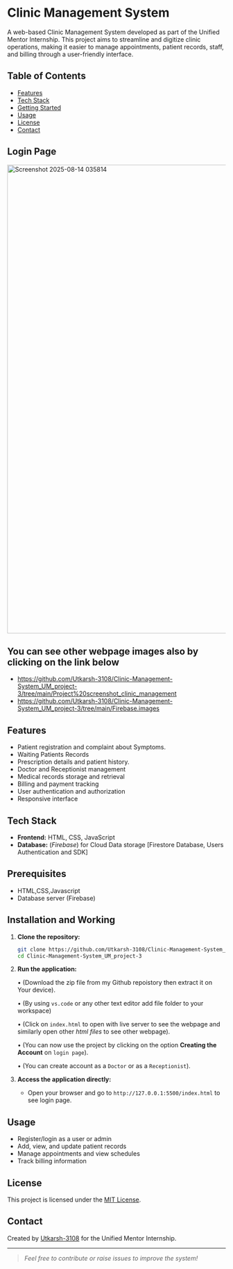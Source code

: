# Clinic Management System

A web-based Clinic Management System developed as part of the Unified Mentor Internship. This project aims to streamline and digitize clinic operations, making it easier to manage appointments, patient records, staff, and billing through a user-friendly interface.

## Table of Contents

- [Features](#features)
- [Tech Stack](#tech-stack)
- [Getting Started](#getting-started)
- [Usage](#usage)
- [License](#license)
- [Contact](#contact)
  
 ## Login Page
<img width="1919" height="1079" alt="Screenshot 2025-08-14 035814" src="https://github.com/user-attachments/assets/fbd606de-079f-4123-b106-ef70e7f4c8b2" />

## You can see other webpage images also by clicking on the link below

- https://github.com/Utkarsh-3108/Clinic-Management-System_UM_project-3/tree/main/Project%20screenshot_clinic_management
- https://github.com/Utkarsh-3108/Clinic-Management-System_UM_project-3/tree/main/Firebase.images

## Features

- Patient registration and complaint about Symptoms.
- Waiting Patients Records
- Prescription details and patient history.
- Doctor and Receptionist management
- Medical records storage and retrieval
- Billing and payment tracking
- User authentication and authorization
- Responsive interface

## Tech Stack

- **Frontend:** HTML, CSS, JavaScript
- **Database:** (*Firebase*) for Cloud Data storage [Firestore Database, Users Authentication and SDK]

## Prerequisites

- HTML,CSS,Javascript
- Database server (Firebase)

## Installation and Working

1. **Clone the repository:**
   ```bash
   git clone https://github.com/Utkarsh-3108/Clinic-Management-System_UM_project-3.git
   cd Clinic-Management-System_UM_project-3
   ```

2. **Run the application:**
   
    • (Download the zip file from my Github repoistory then extract it on Your device).
   
    • (By using `vs.code` or any other text editor add file folder to your workspace)

    • (Click on `index.html` to open with live server to see the webpage and similarly open other *html files* to see other webpage).

    • (You can now use the project by clicking on the option **Creating the Account** on `login page`).

    • (You can create account as a `Doctor` or as a `Receptionist`).

4. **Access the application directly:**
   - Open your browser and go to `http://127.0.0.1:5500/index.html` to see login page.

## Usage

- Register/login as a user or admin
- Add, view, and update patient records
- Manage appointments and view schedules
- Track billing information

## License

This project is licensed under the [MIT License](LICENSE).

## Contact

Created by [Utkarsh-3108](https://github.com/Utkarsh-3108) for the Unified Mentor Internship.

---

> _Feel free to contribute or raise issues to improve the system!_
